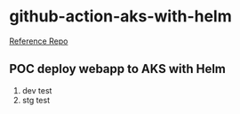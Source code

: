 # github-action-aks-with-helm

[Reference Repo](https://github.com/tarathep/github-action-aks-with-helm)

## POC deploy webapp to AKS with Helm
1. dev test
2. stg test
